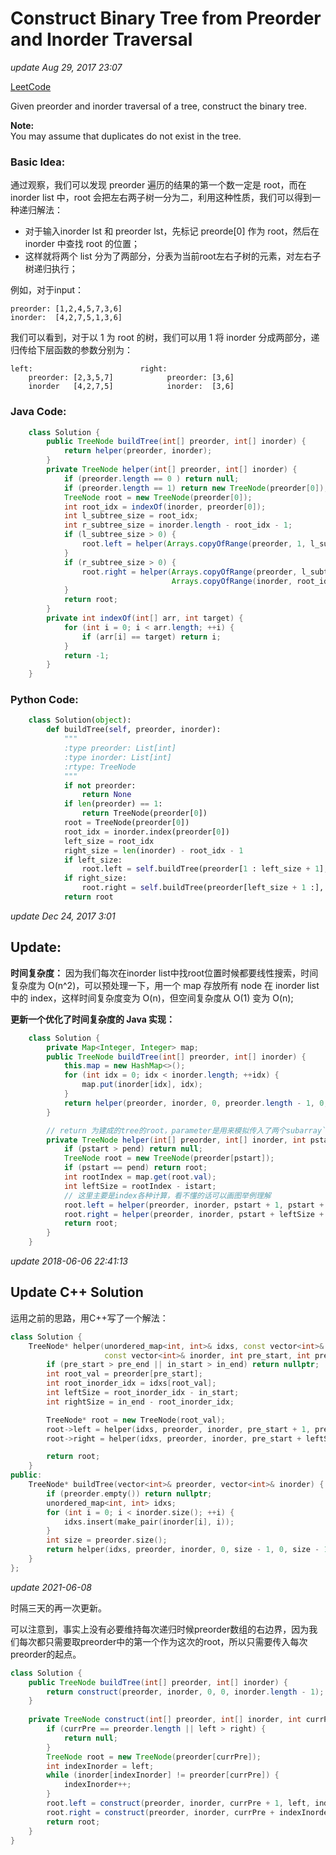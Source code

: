 # Construct Binary Tree from Preorder and Inorder Traversal

_update Aug 29, 2017 23:07_

[LeetCode](https://leetcode.com/problems/construct-binary-tree-from-preorder-and-inorder-traversal/description//)

Given preorder and inorder traversal of a tree, construct the binary tree.

**Note:**  
You may assume that duplicates do not exist in the tree.

### Basic Idea:

通过观察，我们可以发现 preorder 遍历的结果的第一个数一定是 root，而在 inorder list 中，root 会把左右两子树一分为二，利用这种性质，我们可以得到一种递归解法：

* 对于输入inorder lst 和 preorder lst，先标记 preorde\[0\] 作为 root，然后在 inorder 中查找 root 的位置；
* 这样就将两个 list 分为了两部分，分表为当前root左右子树的元素，对左右子树递归执行；

例如，对于input：

```text
preorder: [1,2,4,5,7,3,6]
inorder:  [4,2,7,5,1,3,6]
```

我们可以看到，对于以 1 为 root 的树，我们可以用 1 将 inorder 分成两部分，递归传给下层函数的参数分别为：

```text
left:                        right:
    preorder: [2,3,5,7]            preorder: [3,6]
    inorder   [4,2,7,5]            inorder:  [3,6]
```

### Java Code:

```java
    class Solution {
        public TreeNode buildTree(int[] preorder, int[] inorder) {
            return helper(preorder, inorder);
        }
        private TreeNode helper(int[] preorder, int[] inorder) {
            if (preorder.length == 0 ) return null;
            if (preorder.length == 1) return new TreeNode(preorder[0]);
            TreeNode root = new TreeNode(preorder[0]);
            int root_idx = indexOf(inorder, preorder[0]);
            int l_subtree_size = root_idx;
            int r_subtree_size = inorder.length - root_idx - 1;
            if (l_subtree_size > 0) {
                root.left = helper(Arrays.copyOfRange(preorder, 1, l_subtree_size + 1), Arrays.copyOfRange(inorder, 0, root_idx));
            }
            if (r_subtree_size > 0) {
                root.right = helper(Arrays.copyOfRange(preorder, l_subtree_size + 1, preorder.length),
                                    Arrays.copyOfRange(inorder, root_idx + 1, inorder.length));
            }
            return root;
        }
        private int indexOf(int[] arr, int target) {
            for (int i = 0; i < arr.length; ++i) {
                if (arr[i] == target) return i;
            }
            return -1;
        }
    }
```

### Python Code:

```python
    class Solution(object):
        def buildTree(self, preorder, inorder):
            """
            :type preorder: List[int]
            :type inorder: List[int]
            :rtype: TreeNode
            """
            if not preorder:
                return None
            if len(preorder) == 1:
                return TreeNode(preorder[0])
            root = TreeNode(preorder[0])
            root_idx = inorder.index(preorder[0])
            left_size = root_idx
            right_size = len(inorder) - root_idx - 1
            if left_size:
                root.left = self.buildTree(preorder[1 : left_size + 1], inorder[0 : root_idx])
            if right_size:
                root.right = self.buildTree(preorder[left_size + 1 :], inorder[root_idx + 1 :])
            return root
```

_update Dec 24, 2017 3:01_

## Update:

**时间复杂度：** 因为我们每次在inorder list中找root位置时候都要线性搜索，时间复杂度为 O\(n^2\)，可以预处理一下，用一个 map 存放所有 node 在 inorder list 中的 index，这样时间复杂度变为 O\(n\)，但空间复杂度从 O\(1\) 变为 O\(n\);

**更新一个优化了时间复杂度的 Java 实现：**

```java
    class Solution {
        private Map<Integer, Integer> map;
        public TreeNode buildTree(int[] preorder, int[] inorder) {
            this.map = new HashMap<>();
            for (int idx = 0; idx < inorder.length; ++idx) {
                map.put(inorder[idx], idx);
            }
            return helper(preorder, inorder, 0, preorder.length - 1, 0, inorder.length - 1);
        }

        // return 为建成的tree的root，parameter是用来模拟传入了两个subarray`
        private TreeNode helper(int[] preorder, int[] inorder, int pstart, int pend, int istart, int iend) {
            if (pstart > pend) return null;
            TreeNode root = new TreeNode(preorder[pstart]);
            if (pstart == pend) return root;
            int rootIndex = map.get(root.val);
            int leftSize = rootIndex - istart;
            // 这里主要是index各种计算，看不懂的话可以画图举例理解
            root.left = helper(preorder, inorder, pstart + 1, pstart + leftSize, istart, rootIndex - 1);
            root.right = helper(preorder, inorder, pstart + leftSize + 1, pend, rootIndex + 1, iend);
            return root;
        }
    }
```

_update 2018-06-06 22:41:13_

## Update C++ Solution

运用之前的思路，用C++写了一个解法：

```cpp
class Solution {
    TreeNode* helper(unordered_map<int, int>& idxs, const vector<int>& preorder,
                     const vector<int>& inorder, int pre_start, int pre_end, int in_start, int in_end) {
        if (pre_start > pre_end || in_start > in_end) return nullptr;
        int root_val = preorder[pre_start];
        int root_inorder_idx = idxs[root_val];
        int leftSize = root_inorder_idx - in_start;
        int rightSize = in_end - root_inorder_idx;

        TreeNode* root = new TreeNode(root_val);
        root->left = helper(idxs, preorder, inorder, pre_start + 1, pre_start + leftSize, in_start, root_inorder_idx - 1);
        root->right = helper(idxs, preorder, inorder, pre_start + leftSize + 1, pre_end, root_inorder_idx + 1, in_end);

        return root;
    }
public:
    TreeNode* buildTree(vector<int>& preorder, vector<int>& inorder) {
        if (preorder.empty()) return nullptr;
        unordered_map<int, int> idxs;
        for (int i = 0; i < inorder.size(); ++i) {
            idxs.insert(make_pair(inorder[i], i));
        }
        int size = preorder.size();
        return helper(idxs, preorder, inorder, 0, size - 1, 0, size - 1);
    }
};
```

_update 2021-06-08_

时隔三天的再一次更新。

可以注意到，事实上没有必要维持每次递归时候preorder数组的右边界，因为我们每次都只需要取preorder中的第一个作为这次的root，所以只需要传入每次preorder的起点。

```java
class Solution {
    public TreeNode buildTree(int[] preorder, int[] inorder) {
        return construct(preorder, inorder, 0, 0, inorder.length - 1);
    }
    
    private TreeNode construct(int[] preorder, int[] inorder, int currPre, int left, int right) {
        if (currPre == preorder.length || left > right) {
            return null;
        }
        TreeNode root = new TreeNode(preorder[currPre]);
        int indexInorder = left;
        while (inorder[indexInorder] != preorder[currPre]) {
            indexInorder++;
        }
        root.left = construct(preorder, inorder, currPre + 1, left, indexInorder - 1);
        root.right = construct(preorder, inorder, currPre + indexInorder - left + 1, indexInorder + 1, right);
        return root;
    }
}
```
